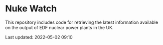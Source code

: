 # Nuke Watch

This repository includes code for retrieving the latest information available on the output of EDF nuclear power plants in the UK.

Last updated: 2022-05-02 09:10